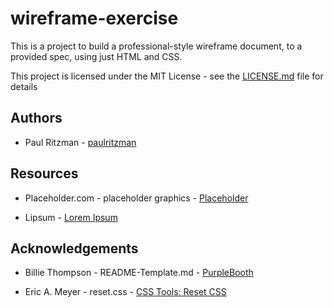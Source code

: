 # wireframe-exercise

This is a project to build a professional-style wireframe document, to a provided spec, using just HTML and CSS.

This project is licensed under the MIT License - see the [LICENSE.md](https://github.com/paulritzman/about-me/blob/master/LICENSE) file for details

## Authors

* Paul Ritzman - [paulritzman](https://github.com/paulritzman)

## Resources

* Placeholder.com - placeholder graphics - [Placeholder](https://placeholder.com/)

* Lipsum - [Lorem Ipsum](https://www.lipsum.com/)

## Acknowledgements

* Billie Thompson - README-Template.md - [PurpleBooth](https://gist.github.com/PurpleBooth/109311bb0361f32d87a2)

* Eric A. Meyer - reset.css - [CSS Tools: Reset CSS](https://meyerweb.com/eric/tools/css/reset/)